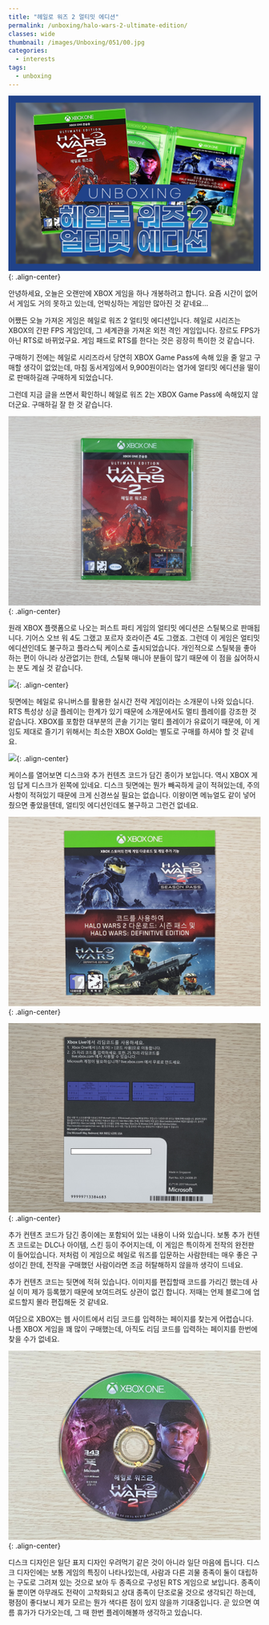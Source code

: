 ```yaml
---
title: "헤일로 워즈 2 얼티밋 에디션"
permalink: /unboxing/halo-wars-2-ultimate-edition/
classes: wide
thumbnail: /images/Unboxing/051/00.jpg
categories:
  - interests
tags:
  - unboxing
---
```


![](/images/Unboxing/051/00.jpg){: .align-center}

안녕하세요, 오늘은 오랜만에 XBOX 게임을 하나 개봉하려고 합니다. 요즘 시간이 없어서 게임도 거의 못하고 있는데, 언박싱하는 게임만 많아진 것 같네요...

어쨌든 오늘 가져온 게임은 헤일로 워즈 2 얼티밋 에디션입니다. 헤일로 시리즈는 XBOX의 간판 FPS 게임인데, 그 세계관을 가져온 외전 격인 게임입니다. 장르도 FPS가 아닌 RTS로 바뀌었구요. 게임 패드로 RTS를 한다는 것은 굉장히 특이한 것 같습니다.

구매하기 전에는 헤일로 시리즈라서 당연히 XBOX Game Pass에 속해 있을 줄 알고 구매할 생각이 없었는데, 마침 동서게임에서 9,900원이라는 염가에 얼티밋 에디션을 떨이로 판매하길래 구매하게 되었습니다.

그런데 지금 글을 쓰면서 확인하니 헤일로 워즈 2는 XBOX Game Pass에 속해있지 않더군요. 구매하길 잘 한 것 같습니다.

![](/images/Unboxing/051/01.jpg){: .align-center}

원래 XBOX 플랫폼으로 나오는 퍼스트 파티 게임의 얼티밋 에디션은 스틸북으로 판매됩니다. 기어스 오브 워 4도 그랬고 포르자 호라이즌 4도 그랬죠. 그런데 이 게임은 얼티밋 에디션인데도 불구하고 플라스틱 케이스로 출시되었습니다. 개인적으로 스틸북을 좋아하는 편이 아니라 상관없기는 한데, 스틸북 매니아 분들이 많기 때문에 이 점을 싫어하시는 분도 계실 것 같습니다.

![](/images/Unboxing/051/02.jpg){: .align-center}

뒷면에는 헤일로 유니버스를 활용한 실시간 전략 게임이라는 소개문이 나와 있습니다. RTS 특성상 싱글 플레이는 한계가 있기 때문에 소개문에서도 멀티 플레이를 강조한 것 같습니다. XBOX를 포함한 대부분의 콘솔 기기는 멀티 플레이가 유료이기 때문에, 이 게임도 제대로 즐기기 위해서는 최소한 XBOX Gold는 별도로 구매를 하셔야 할 것 같네요.

![](/images/Unboxing/051/03.jpg){: .align-center}

케이스를 열어보면 디스크와 추가 컨텐츠 코드가 담긴 종이가 보입니다. 역시 XBOX 게임 답게 디스크가 왼쪽에 있네요. 디스크 뒷면에는 뭔가 빼곡하게 글이 적혀있는데, 주의사항이 적혀있기 때문에 크게 신경쓰실 필요는 없습니다. 이왕이면 메뉴얼도 같이 넣어줬으면 좋았을텐데, 얼티밋 에디션인데도 불구하고 그런건 없네요.

![](/images/Unboxing/051/04.jpg){: .align-center}

![](/images/Unboxing/051/05.jpg){: .align-center}

추가 컨텐츠 코드가 담긴 종이에는 포함되어 있는 내용이 나와 있습니다. 보통 추가 컨텐츠 코드로는 DLC나 아이템, 스킨 등이 주어지는데, 이 게임은 특이하게 전작의 완전판이 들어있습니다. 저처럼 이 게임으로 헤일로 워즈를 입문하는 사람한테는 매우 좋은 구성이긴 한데, 전작을 구매했던 사람이라면 조금 허탈해하지 않을까 생각이 드네요.

추가 컨텐츠 코드는 뒷면에 적혀 있습니다. 이미지를 편집할때 코드를 가리긴 했는데 사실 이미 제가 등록했기 때문에 보여드려도 상관이 없긴 합니다. 저때는 언제 블로그에 업로드할지 몰라 편집해둔 것 같네요.

여담으로 XBOX는 웹 사이트에서 리딤 코드를 입력하는 페이지를 찾는게 어렵습니다. 나름 XBOX 게임을 꽤 많이 구매했는데, 아직도 리딤 코드를 입력하는 페이지를 한번에 찾을 수가 없네요.

![](/images/Unboxing/051/06.jpg){: .align-center}

디스크 디자인은 일단 표지 디자인 우려먹기 같은 것이 아니라 일단 마음에 듭니다. 디스크 디자인에는 보통 게임의 특징이 나타나있는데, 사람과 다른 괴물 종족이 둘이 대립하는 구도로 그려져 있는 것으로 보아 두 종족으로 구성된 RTS 게임으로 보입니다. 종족이 둘 뿐이면 아무래도 전략이 고착화되고 상대 종족이 단조로울 것으로 생각되긴 하는데, 평점이 좋다보니 제가 모르는 뭔가 색다른 점이 있지 않을까 기대중입니다. 곧 있으면 여름 휴가가 다가오는데, 그 때 한번 플레이해볼까 생각하고 있습니다.